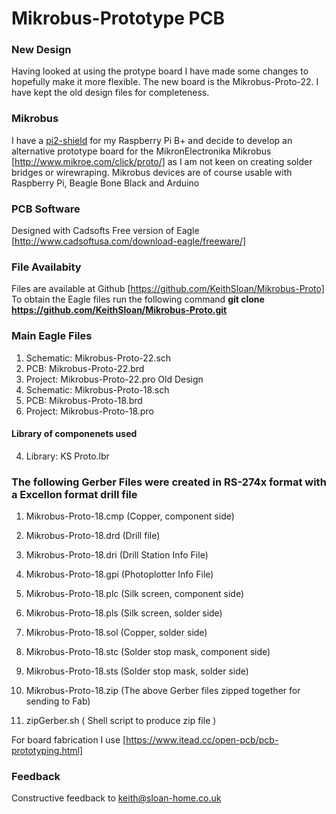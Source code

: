 # Mikrobus-Prototype PCB
### New Design 
Having looked at using the protype board I have made some changes to hopefully make it more flexible. The new board is the Mikrobus-Proto-22. 
I have kept the old design files for completeness.
### Mikrobus
I have a [pi2-shield](http://www.mikroe.com/click/pi2-shield/) for my Raspberry Pi B+
and decide to develop an alternative prototype board for the MikronElectronika Mikrobus [http://www.mikroe.com/click/proto/]
as I am not keen on creating solder bridges or wirewraping.
Mikrobus devices are of course usable with Raspberry Pi, Beagle Bone Black and Arduino
### PCB Software
Designed with Cadsofts Free version of Eagle [http://www.cadsoftusa.com/download-eagle/freeware/]
### File Availabity
Files are available at Github [https://github.com/KeithSloan/Mikrobus-Proto]
To obtain the Eagle files run the following command
**git clone https://github.com/KeithSloan/Mikrobus-Proto.git**
### Main Eagle Files
1. Schematic: Mikrobus-Proto-22.sch
2. PCB:       Mikrobus-Proto-22.brd
3. Project:   Mikrobus-Proto-22.pro
Old Design
4. Schematic: Mikrobus-Proto-18.sch
5. PCB:       Mikrobus-Proto-18.brd
6. Project:   Mikrobus-Proto-18.pro

#### Library of componenets used
4. Library:  KS Proto.lbr

### The following Gerber Files were created in RS-274x format with a Excellon format drill file
1. Mikrobus-Proto-18.cmp (Copper, component side)
2. Mikrobus-Proto-18.drd (Drill file)
3. Mikrobus-Proto-18.dri (Drill Station Info File) 
4. Mikrobus-Proto-18.gpi (Photoplotter Info File)
5. Mikrobus-Proto-18.plc (Silk screen, component side)
6. Mikrobus-Proto-18.pls (Silk screen, solder side)
7. Mikrobus-Proto-18.sol (Copper, solder side)
8. Mikrobus-Proto-18.stc (Solder stop mask, component side)
9. Mikrobus-Proto-18.sts (Solder stop mask, solder side)

10. Mikrobus-Proto-18.zip (The above Gerber files zipped together for sending to Fab)
11. zipGerber.sh ( Shell script to produce zip file )

For board fabrication I use [https://www.itead.cc/open-pcb/pcb-prototyping.html]

  
### Feedback
Constructive feedback to keith@sloan-home.co.uk
